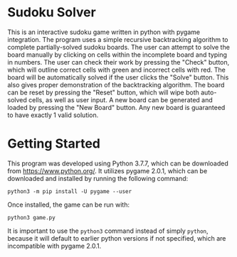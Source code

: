 # Sudoku Solver

This is an interactive sudoku game written in python with pygame integration. The program uses a simple recursive backtracking algorithm to complete partially-solved sudoku boards. The user can attempt to solve the board manually by clicking on cells within the incomplete board and typing in numbers. The user can check their work by pressing the "Check" button, which will outline correct cells with green and incorrect cells with red. The board will be automatically solved if the user clicks the "Solve" button. This also gives proper demonstration of the backtracking algorithm. The board can be reset by pressing the "Reset" button, which will wipe both auto-solved cells, as well as user input. A new board can be generated and loaded by pressing the "New Board" button. Any new board is guaranteed to have exactly 1 valid solution.

# Getting Started

This program was developed using Python 3.7.7, which can be downloaded from https://www.python.org/.
It utilizes pygame 2.0.1, which can be downloaded and installed by running the following command:
```
python3 -m pip install -U pygame --user
```
Once installed, the game can be run with:
```
python3 game.py
```
It is important to use the ```python3``` command instead of simply ```python```, because it will default to earlier python versions if not specified, which are incompatible with pygame 2.0.1.
